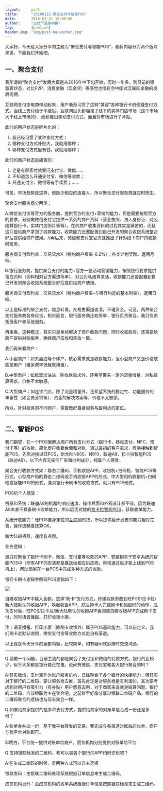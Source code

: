 ```yaml
---                                                                         
layout:     post                                            
title:      "20180121-聚合支付与智能POS"                                                                           
date:       2018-01-21 19:00:00                                                                           
author:     "支付产品架构群"                                      
tag:		[publish]                                
header-img: "img/post-bg-wechat.jpg"                                     
---   
```


大家好，今天给大家分享的主题为“聚合支付与智能POS”，我将内容分为两个版块来讲，下面我们开始吧。

## 一、聚合支付

我所谓的“聚合支付”发展大概是从2016年中下旬开始，历时一年多，到目前的强监管状态，对比P2P、消费金融（现金贷）等感觉也很符合中国式互联网金融的发展周期。

互联网支付由电商带动起来，用户渐渐习惯了这种“兼容”各种银行卡的便捷支付方式。当线上支付趋于平缓后，互联网巨头都瞄准了线下的实体门店市场（这个市场大于线上市场的），纷纷推出移动支付方式，而且对市场进行了补贴。

此时的用户状态是碎片化的：

1. 我已经习惯了某种支付方式；  
2. 哪种支付方式补贴大，我就用哪种；  
3. 哪种支付方式里有钱，我就用哪种；   

此时的商户状态是痛苦的：

1. 老是有顾客付款要问支付宝、微信……  
2. 不知道怎么开通支付宝、微信等收款；  
3. 开通支付宝、微信等有手续费；……

可见，市场趋势是这样，但缺少相应的连接人，所以聚合支付服务商就应时而生。

聚合支付服务商分两类：

A.微信支付宝等官方的服务商，提供官方的支付+营销的能力，但是需要按照官方的要求，分别向微信支付宝提供一系列的商户资料（营业执照、法人身份证、对公结算银行卡，实体门店照片等等），在向商户收集资料的过程其实是痛苦的，而且这只是给商户拿到了收款能力，收款能力还要配置到自己开发的聚合收银系统整合好后提供给商户使用。//再后来，微信和支付宝官方就推出了针对线下商户的收款码服务。

服务商支付盈利点：交易流水X（特约商户费率-0.2%）；各类计划奖励。返佣月结。

B.银行服务商，提供聚合支付的能力+官方一些活动营销能力，按照银行要求提供相应资料（资料相对官方渠道简单），对公对私结算灵活，收款能力还要配置到自己开发的聚合收银系统整合好后提供给商户使用。

服务商支付盈利点：交易流水X（特约商户费率-与银行约定的基本利率）。返佣日结。

以上是标准的聚合支付，信息转发，交易由渠道直清，不碰资金。可见，两种聚合支付服务商各有优劣，相对而言，银行服务商比较简单，银行负责聚合，我只负责拓展客户和系统服务。

再来看，这种模式，其实只是单纯解决了商户收款问题，同时收完款后，还需要给商户提供对账服务，确保商户应收和实收一致。

我们再来看商户：

A.小型商户：如夫妻店等个体户，核心需求就是收款能力，但小型商户又是价格敏感型用户（谁家费率低我就用谁）。

B.中型商户：如民营加油站，除收款需求外，还希望带来一定的流量增量，对私结算需求，价格不太敏感。

C.大型商户：如连锁门店，除了流量增量外，还希望系统的稳定性、功能服务的丰富性（如会员营销等）、资金的解决方案等，价格不太敏感。

所以，针对服务的不同商户，需要做好自身服务与盈利点的定位。

---

## 二、智能POS  

我们期望，在一个POS里解决商户所有支付方式（银行卡、移动支付、NFC、预付卡等）的收款，简化商户收银台面和对账。通过最初的客户需求，有幸接触到智能POS，先后对接过旺POS，新大陆N900、N910，联迪A8，拉卡拉智能POS（联迪A8），以下内容无任何广告和批判成分，纯属个人感受。

聚合支付收款方式如：静态二维码、手机收银APP、收银机+扫码枪、智能POS等形式，小型商户用的静态二维码或手机收银APP的形式，中大型用的收银机+扫码枪或智能POS的形式，兼具银行卡刷卡的收款方式，就只有POS形式。

POS机个人感受：

机器和系统：联迪A8的机器的响应速度、操作界面和外观设计都不错。因为联迪A8本身不具备刷卡收单能力，所以后面对接的[拉卡拉智能POS](http://open.lakala.com/resourceCenter.htm)，获取收单能力。

系统开放能力：旺POS自身定位的[互联网POS](http://cms.wangpos.com/app/doc)，所以提供给开发者的能力相对完善，操作流畅度还算OK。

新大陆的机器，速度有点慢。

业务逻辑：

通过将聚合了银行卡刷卡、微信、支付宝等收款的APP，安装到基于安卓系统的智能POS中（所有APP的安装都是推送给相应供应商，审核通过后才能上线到POS机上），帮助商家在一台POS中完成多种方式的收款。

银行卡刷卡逻辑参照旺POS逻辑如下：

![](http://static.cocolian.cn/img/201801/20180121_193323.png)

自建收银APP中输入金额，选择“刷卡”支付方式，传递收款参数到旺POS/拉卡拉/新大陆默认的收银APP，唤起收银APP，然后持卡人完成刷卡和输密码的动作，成功支付后，旺POS/拉卡拉/新大陆默认的收银APP会回调自建收银APP完成刷卡支付，同时语音播报、打印收银小票。

注：语音播报、打印小票（除刷卡收银外）属于POS基础能力，可以自定义。我们刷卡走默认收银，微信支付宝等收款方式走自有渠道。

以上就是今天分享的全部内容，比较简单，如有疑问欢迎随时交流沟通。

--- 

Q:请教一个问题，目前主流的都是聚合了支付宝和微信的付款方式，银行的比较少，似乎大多都是银行自己在推。说问有微信，支付宝和各大银行聚合的吗？

A:其实微信、支付宝作为账户服务机构，已经聚合了各个银行的快捷能力；但其实对于银行的二维码，要让服务商去推，首先肯定是对服务商是有利润的，其次要考虑到对用户有吸引力（有补贴）用户愿意去用，对于商家来说就是结算问题。银行的二维码，应该银联为主在聚合吧，之前群里好像分享过银联二维码产品。银行的二维码聚合的逻辑也与现有聚合一样。

Q:如果给商家提供的是多种支付方式，提供给商家的对账单是合成一份还是多份？

A:账单合并成一份，基于我平台转发的交易，我完成与各渠道对账后的账单，商户与我平台对账即可。

S:明白，平台统一提供对账单给商户，而各机构分别提供对账单给平台

Q:支持银联标准的二维码，都可以被各个银行的APP扫码识别吧？

A:在生成二维码的时候，有两种方式可以自主选择

银联发码：由银联二维码处理系统根据订单信息来生成二维码。

成员机构发码：由成员机构的收单系统根据订单信息按照银联标准来生成二维码。

